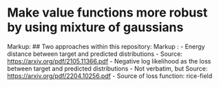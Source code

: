 # Make value functions more robust by using mixture of gaussians

Markup: ## Two approaches within this repository:
Markup : - Energy distance between target and predicted distributions
            - Source: https://arxiv.org/pdf/2105.11366.pdf
         - Negative log likelihood  as the loss between target and predicted distributions
            - Not verbatim, but Source: https://arxiv.org/pdf/2204.10256.pdf
            - Source of loss function: rice-field
